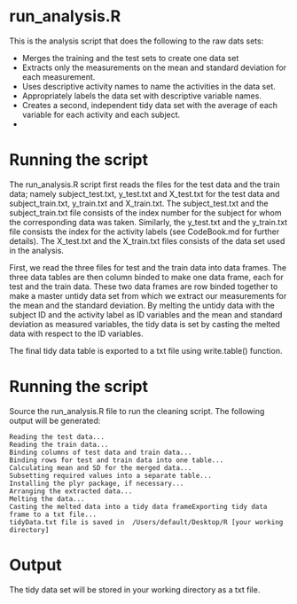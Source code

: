 run_analysis.R
==============

This is the analysis script that does the following to the raw dats sets:

  - Merges the training and the test sets to create one data set
  - Extracts only the measurements on the mean and standard deviation for each measurement.
  - Uses descriptive activity names to name the activities in the data set.
  - Appropriately labels the data set with descriptive variable names.
  - Creates a second, independent tidy data set with the average of each variable for each activity and each subject.
  - 
  
Running the script
==================
The run_analysis.R script first reads the files for the test data and the train data; namely subject_test.txt, y_test.txt and X_test.txt for the test data and subject_train.txt, y_train.txt and X_train.txt. The subject_test.txt and the subject_train.txt file consists of the index number for the subject for whom the corresponding data was taken. Similarly, the y_test.txt and the y_train.txt file consists the index for the activity labels (see CodeBook.md for further details). The X_test.txt and the X_train.txt files consists of the data set used in the analysis.

First, we read the three files for test and the train data into data frames. The three data tables are then column binded to make one data frame, each for test and the train data. These two data frames are row binded together to make a master untidy data set from which we extract our measurements for the mean and the standard deviation. By melting the untidy data with the subject ID and the activity label as ID variables and the mean and standard deviation as measured variables, the tidy data is set by casting the melted data with respect to the ID variables.

The final tidy data table is exported to a txt file using write.table() function.
 

Running the script
==================

Source the run_analysis.R file to run the cleaning script. The following output will be generated:

```
Reading the test data...
Reading the train data...
Binding columns of test data and train data...
Binding rows for test and train data into one table...
Calculating mean and SD for the merged data...
Subsetting required values into a separate table...
Installing the plyr package, if necessary...
Arranging the extracted data...
Melting the data...
Casting the melted data into a tidy data frameExporting tidy data frame to a txt file...
tidyData.txt file is saved in  /Users/default/Desktop/R [your working directory]
```

Output
======
The tidy data set will be stored in your working directory as a txt file.


